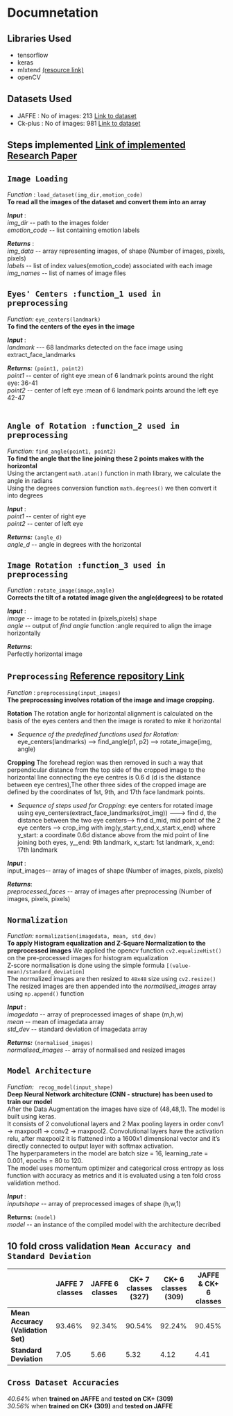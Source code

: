 # Documnetation
## Libraries Used
* tensorflow
* keras
* mlxtend  [(resource link)](http://rasbt.github.io/mlxtend/user_guide/image/extract_face_landmarks/#overview)
* openCV

## Datasets Used
* JAFFE   : No of images: 213 [Link to dataset](https://www.kaggle.com/andrewmvd/japanese-female-facial-expression-dataset-ja)
* Ck-plus : No of images: 981 [Link to dataset](https://www.kaggle.com/shawon10/ckplus)

## Steps implemented  [Link of implemented Research Paper](https://link.springer.com/article/10.1007/s00371-019-01627-4)
## `Image Loading` 
_Function_ : `load_dataset(img_dir,emotion_code)`<br>
**To read all the images of the dataset and convert them into an array**<br>

**_Input_** : <br>
_img_dir_ -- path to the images folder<br>
_emotion_code_ -- list containing emotion labels<br>

**_Returns_** : <br>
_img_data_ -- array representing images, of shape (Number of images, pixels, pixels)<br>
_labels_ -- list of index values(emotion_code) associated with each image<br>
_img_names_ -- list of names of image files<br>

## `Eyes' Centers :function_1 used in preprocessing`
_Function:_ `eye_centers(landmark)`<br>
__To find the centers of the eyes in the image__<br>

**_Input_** : <br>
_landmark_ --- 68 landmarks detected on the face image using extract_face_landmarks <br>

**_Returns:_** `(point1, point2)`<br>
_point1_ -- center of right eye :mean of 6 landmark points around the right eye: 36-41<br>
_point2_ -- center of left eye :mean of 6 landmark points around the left eye 42-47<br><br>

## `Angle of Rotation :function_2 used in preprocessing`
_Function:_ `find_angle(point1, point2)`<br>
__To find the angle that the line joining these 2 points makes with the horizontal__<br>
Using the arctangent `math.atan()` function in math library, we calculate the angle in radians<br>
Using the degrees conversion function `math.degrees()` we then convert it into degrees<br>

**_Input_** : <br>
_point1_ -- center of right eye<br>
_point2_ -- center of left eye<br>

**_Returns:_** `(angle_d)`<br>
_angle_d_ -- angle in degrees with the horizontal<br>


## `Image Rotation :function_3 used in preprocessing `
_Function_ : `rotate_image(image,angle)`<br>
**Corrects the tilt of a rotated image given the angle(degrees) to be rotated**<br>

**_Input_** : <br>
_image_ -- image to be rotated in (pixels,pixels) shape<br>
_angle_ -- output of _find angle_ function :angle required to align the image horizontally<br>

**_Returns_**:<br>
Perfectly horizontal image<br>

## `Preprocessing` [Reference repository Link](https://github.com/anas-899/facial-expression-recognition-Jaffe)
_Function_ : `preprocessing(input_images)`<br>
**The preprocessing involves rotation of the image and image cropping.**<br>

**Rotation**
The rotation angle for horizontal alignment is calculated on the basis of the eyes centers and then the image is rorated to mke it horizontal 
* _Sequence of the predefined functions used for Rotation:_ eye_centers(landmarks) -->  find_angle(p1, p2) --> rotate_image(img, angle)

**Cropping**
The forehead region was then removed in such a way that
perpendicular distance from the top side of the cropped image
to the horizontal line connecting the eye centres is 0.6 d (d
is the distance between eye centres),The other three sides of the cropped image are defined by the
coordinates of 1st, 9th, and 17th face landmark points.
* _Sequence of steps used for Cropping:_ eye centers for rotated image using eye_centers(extract_face_landmarks(rot_img)) ---> find d, the distance between the two eye centers--> find d_mid, mid point of the 2 eye centers --> crop_img with img(y_start:y_end,x_start:x_end) where y_start: a coordinate 0.6d distance above from the mid point of line joining both eyes, y__end: 9th landmark, x_start: 1st landmark, x_end: 17th landmark

**_Input_** : <br>
input_images-- array of images of shape (Number of images, pixels, pixels)<br>

**_Returns_**:<br>
_preprocessed_faces_ -- array of images after preprocessing (Number of images, pixels, pixels)

## `Normalization` 
_Function:_ `normalization(imagedata, mean, std_dev)`<br>
__To apply Histogram equalization and Z-Square Normalization to the preprocessed images__
We applied the opencv function `cv2.equalizeHist()` on the pre-processed images for histogram equalization<br>
Z-score normalisation is done using the simple formula `[(value-mean)/standard_deviation]`<br>
The normalized images are then resized to `48x48` size using `cv2.resize()`<br>
The resized images are then appended into the _normalised_images_ array using `np.append()` function<br>

**_Input_** : <br>
_imagedata_ -- array of preprocessed images of shape (m,h,w)<br>
_mean_ -- mean of imagedata array<br>
_std_dev_ -- standard deviation of imagedata array<br>

**_Returns:_** `(normalised_images)`<br>
_normalised_images_ -- array of normalised and resized images<br>

## `Model Architecture`
_Function:_ ` recog_model(input_shape)`<br>
__Deep Neural Network architecture (CNN - structure) has been used to train our model__<br>
After the Data Augmentation the images have size of (48,48,1). The model is built using keras.<br>
It consists of 2 convolutional layers and 2 Max pooling layers in order conv1 -> maxpool1 -> conv2 -> maxpool2. Convolutional layers have the activation relu, after maxpool2 it is flattened into a 1600x1 dimensional vector and it’s directly connected to output layer with softmax activation.<br>
The hyperparameters in the model are batch size = 16, learning_rate = 0.001, epochs = 80 to 120.<br>
The model uses momentum optimizer and categorical cross entropy as loss function with accuracy as metrics and it is evaluated using a ten fold cross validation method.<br>

**_Input_** : <br>
_inputshape_ -- array of preprocessed images of shape (h,w,1)<br>

__Returns:__ `(model)`<br>
_model_ -- an instance of the compiled model with the architecture decribed<br>

## 10 fold cross validation `Mean Accuracy and Standard Deviation`<br>
|     |JAFFE 7 classes|JAFFE 6 classes|CK+ 7 classes<br>(327)|CK+ 6 classes<br>(309)|JAFFE & CK+<br>6 classes|
|---|---|---|---|---|---|
|__Mean Accuracy__<br>__(Validation Set)__|93.46%|92.34%|90.54%|92.24%|90.45%|
|__Standard Deviation__|7.05|5.66|5.32|4.12|4.41|

## `Cross Dataset Accuracies`<br>
_40.64%_ when __trained on JAFFE__ and __tested on CK+ (309)__<br>
_30.56%_ when __trained on CK+ (309)__ and __tested on JAFFE__
